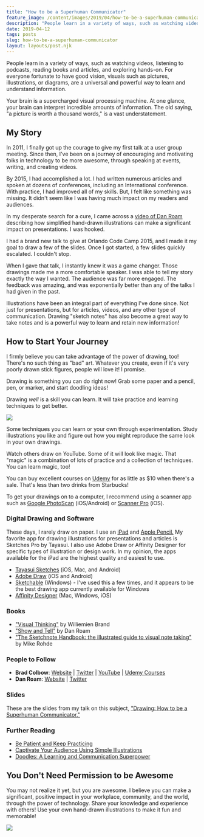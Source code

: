 ```yaml
---
title: "How to be a Superhuman Communicator"
feature_image: /content/images/2019/04/how-to-be-a-superhuman-communicator.jpg
description: "People learn in a variety of ways, such as watching videos, listening to podcasts, reading books and articles, and exploring hands-on. For…"
date: 2019-04-12
tags: posts
slug: how-to-be-a-superhuman-communicator
layout: layouts/post.njk
---
```


People learn in a variety of ways, such as watching videos, listening to podcasts, reading books and articles, and exploring hands-on. For everyone fortunate to have good vision, visuals such as pictures, illustrations, or diagrams, are a universal and powerful way to learn and understand information.

Your brain is a supercharged visual processing machine. At one glance, your brain can interpret incredible amounts of information. The old saying, "a picture is worth a thousand words," is a vast understatement.

## My Story

In 2011, I finally got up the courage to give my first talk at a user group meeting. Since then, I've been on a journey of encouraging and motivating folks in technology to be more awesome, through speaking at events, writing, and creating videos.

By 2015, I had accomplished a lot. I had written numerous articles and spoken at dozens of conferences, including an International conference. With practice, I had improved all of my skills. But, I felt like something was missing. It didn't seem like I was having much impact on my readers and audiences.

In my desperate search for a cure, I came across a [video of Dan Roam](https://www.youtube.com/watch?v=Y1SMm4mOV9A) describing how simplified hand-drawn illustrations can make a significant impact on presentations. I was hooked.

I had a brand new talk to give at Orlando Code Camp 2015, and I made it my goal to draw a few of the slides. Once I got started, a few slides quickly escalated. I couldn't stop.

When I gave that talk, I instantly knew it was a game changer. Those drawings made me a more comfortable speaker. I was able to tell my story exactly the way I wanted. The audience was far more engaged. The feedback was amazing, and was exponentially better than any of the talks I had given in the past.

Illustrations have been an integral part of everything I've done since. Not just for presentations, but for articles, videos, and any other type of communication. Drawing "sketch notes" has also become a great way to take notes and is a powerful way to learn and retain new information!

## How to Start Your Journey

I firmly believe you can take advantage of the power of drawing, too! There's no such thing as "bad" art. Whatever you create, even if it's very poorly drawn stick figures, people will love it! I promise.

Drawing is something you can do right now! Grab some paper and a pencil, pen, or marker, and start doodling ideas!

Drawing _well_ is a skill you can learn. It will take practice and learning techniques to get better.

![](/content/images/2019/04/journey-of-a-thousand-miles-lao-tzu.png)

Some techniques you can learn or your own through experimentation. Study illustrations you like and figure out how you might reproduce the same look in your own drawings.

Watch others draw on YouTube. Some of it will look like magic. That "magic" is a combination of lots of practice and a collection of techniques. You can learn magic, too!

You can buy excellent courses on [Udemy](https://www.udemy.com/) for as little as $10 when there's a sale. That's less than two drinks from Starbucks!

To get your drawings on to a computer, I recommend using a scanner app such as [Google PhotoScan](https://www.google.com/photos/scan/) (iOS/Android) or [Scanner Pro](https://itunes.apple.com/us/app/scanner-pro/id333710667?mt=8) (iOS).

### Digital Drawing and Software

These days, I rarely draw on paper. I use an [iPad](https://www.apple.com/ipad/) and [Apple Pencil.](https://www.apple.com/apple-pencil/) My favorite app for drawing illustrations for presentations and articles is Sketches Pro by Tayasui. I also use Adobe Draw or Affinity Designer for specific types of illustration or design work. In my opinion, the apps available for the iPad are the highest quality and easiest to use.

* [Tayasui Sketches](http://tayasui.com/sketches/) (iOS, Mac, and Android)
* [Adobe Draw](https://www.adobe.com/products/draw.html) (iOS and Android)
* [Sketchable](https://siliconbenders.com/) (Windows) - I've used this a few times, and it appears to be the best drawing app currently available for Windows
* [Affinity Designer](https://affinity.serif.com/en-us/designer/) (Mac, Windows, iOS)

### Books

* ["Visual Thinking"](https://www.amazon.com/Visual-Thinking-Empowering-Organizations-Collaboration/dp/9063694539/ref=sr_1_3) by Williemien Brand
* ["Show and Tell"](https://www.amazon.com/Show-Tell-Everybody-Extraordinary-Presentations/dp/1591848024/ref=sr_1_1) by Dan Roam
* ["The Sketchnote Handbook: the illustrated guide to visual note taking"](https://www.amazon.com/Sketchnote-Handbook-illustrated-visual-taking/dp/0321857895/ref=sr_1_3) by Mike Rohde

### People to Follow

* **Brad Colbow**: [Website](http://bradcolbow.com/) | [Twitter](https://twitter.com/bradcolbow) | [YouTube](https://www.youtube.com/user/thebradcolbow) | [Udemy Courses](https://www.udemy.com/user/brad-colbow/)
* **Dan Roam**: [Website](https://www.danroam.com/) | [Twitter](https://twitter.com/dan_roam)

### Slides

These are the slides from my talk on this subject, ["Drawing: How to be a Superhuman Communicator."](https://speakerdeck.com/reverentgeek/drawing-how-to-be-a-superhuman-communicator)

### Further Reading

* [Be Patient and Keep Practicing](/be-patient-and-keep-practicing/)
* [Captivate Your Audience Using Simple Illustrations](https://artplusmarketing.com/captivate-your-audience-using-simple-illustrations-5bf0fcd0e301)
* [Doodles: A Learning and Communication Superpower](https://24days.in/umbraco-cms/2018/doodles-a-learning-and-communication-superpower/)

## You Don't Need Permission to be Awesome

You may not realize it yet, but you are awesome. I believe you can make a significant, positive impact in your workplace, community, and the world, through the power of technology. Share your knowledge and experience with others! Use your own hand-drawn illustrations to make it fun and memorable!

![](/content/images/2019/04/you-dont-need-permission-to-be-awesome.jpg)
